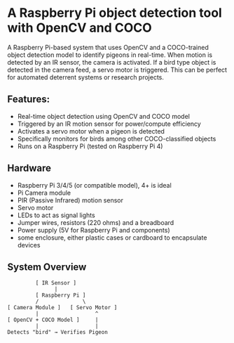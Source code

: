 # A Raspberry Pi object detection tool with OpenCV and COCO

A Raspberry Pi-based system that uses OpenCV and a COCO-trained object detection model to identify pigeons in real-time. When motion is detected by an IR sensor, the camera is activated. If a bird type  object is detected in the camera feed, a servo motor is triggered. This can be perfect for automated deterrent systems or research projects.

## Features:

- Real-time object detection using OpenCV and COCO model
- Triggered by an IR motion sensor for power/compute efficiency
- Activates a servo motor when a pigeon is detected
- Specifically monitors for birds among other COCO-classified objects
- Runs on a Raspberry Pi (tested on Raspberry Pi 4)

## Hardware

- Raspberry Pi 3/4/5 (or compatible model), 4+ is ideal
- Pi Camera module
- PIR (Passive Infrared) motion sensor
- Servo motor
- LEDs to act as signal lights
- Jumper wires, resistors (220 ohms) and a breadboard
- Power supply (5V for Raspberry Pi and components)
- some enclosure, either plastic cases or cardboard to encapsulate devices

## System Overview

```plaintext
         [ IR Sensor ]
               |
         [ Raspberry Pi ]
         /              \
[ Camera Module ]   [ Servo Motor ]
         |                  ^
[ OpenCV + COCO Model ]     |
         |                  |
Detects "bird" → Verifies Pigeon 
```
